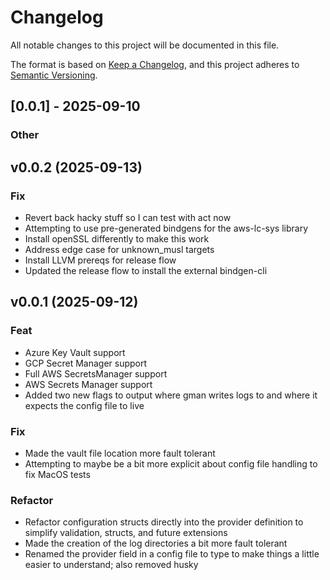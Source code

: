 # Changelog

All notable changes to this project will be documented in this file.

The format is based on [Keep a Changelog](https://keepachangelog.com/en/1.0.0/),
and this project adheres to [Semantic Versioning](https://semver.org/spec/v2.0.0.html).

## [0.0.1] - 2025-09-10

### Other

## v0.0.2 (2025-09-13)

### Fix

- Revert back hacky stuff so I can test with act now
- Attempting to use pre-generated bindgens for the aws-lc-sys library
- Install openSSL differently to make this work
- Address edge case for unknown_musl targets
- Install LLVM prereqs for release flow
- Updated the release flow to install the external bindgen-cli

## v0.0.1 (2025-09-12)

### Feat

- Azure Key Vault support
- GCP Secret Manager support
- Full AWS SecretsManager support
- AWS Secrets Manager support
- Added two new flags to output where gman writes logs to and where it expects the config file to live

### Fix

- Made the vault file location more fault tolerant
- Attempting to maybe be a bit more explicit about config file handling to fix MacOS tests

### Refactor

- Refactor configuration structs directly into the provider definition to simplify validation, structs, and future extensions
- Made the creation of the log directories a bit more fault tolerant
- Renamed the provider field in a config file to type to make things a little easier to understand; also removed husky
